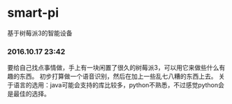 # smart-pi
基于树莓派3的智能设备

### 2016.10.17 23:42
要给自己找点事情做，手上有一块闲置了很久的树莓派3，可以用它来做些什么有趣的东西。
初步打算做一个语音识别，然后在加上一些乱七八糟的东西上去。
关于语言的选用：java可能会支持的库比较多，python不熟悉，不过感觉python会是最佳的选择。
